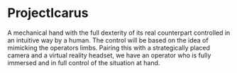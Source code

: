 # ProjectIcarus
A mechanical hand with the full dexterity of its real counterpart controlled in an intuitive way by a human. The control will be based on the idea of mimicking the operators limbs. Pairing this with a strategically placed camera and a virtual reality headset, we have an operator who is fully immersed and in full control of the situation at hand.